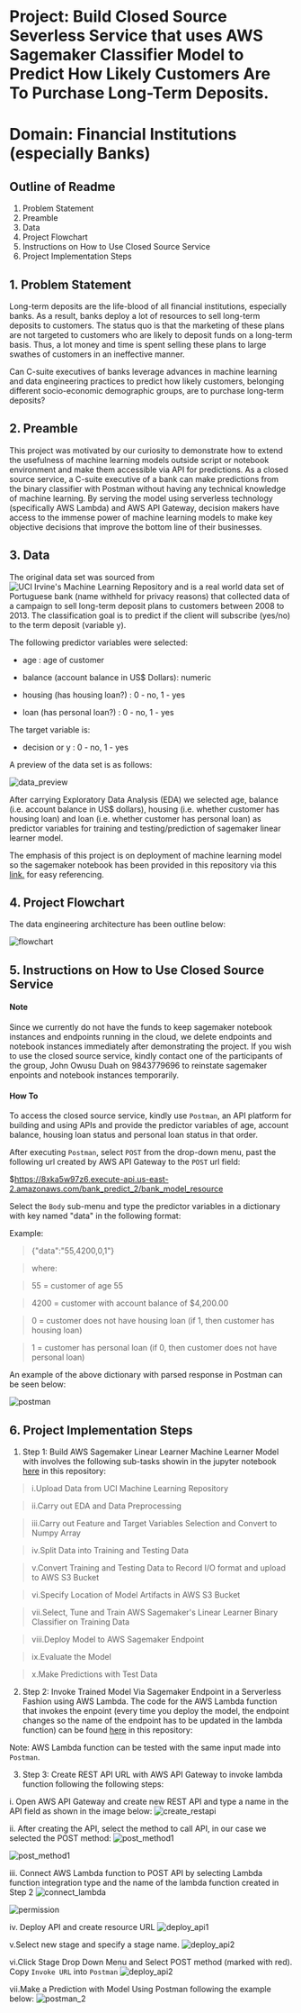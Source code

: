 # Project: Build Closed Source Severless Service that uses AWS Sagemaker Classifier Model to Predict How Likely Customers Are To Purchase Long-Term Deposits.

# Domain: Financial Institutions (especially Banks)



## Outline of Readme
1. Problem Statement
2. Preamble 
3. Data
4. Project Flowchart
5. Instructions on How to Use Closed Source Service
6. Project Implementation Steps


## 1. Problem Statement
Long-term deposits are the life-blood of all financial institutions, especially banks. As a result, banks deploy a lot of resources to sell long-term deposits to customers. The status quo is that the marketing of these plans are not targeted to customers who are likely to deposit funds on a long-term basis. Thus, a lot money and time is spent selling these plans to large swathes of customers in an ineffective manner. 

Can C-suite executives of banks leverage advances in machine learning and data engineering practices to predict how likely customers, belonging different socio-economic demographic groups, are to purchase long-term deposits?


## 2. Preamble
This project was motivated by our curiosity to demonstrate how to extend the usefulness of machine learning models outside script or notebook environment and make them accessible via API for predictions. As a closed source service, a C-suite executive of a bank can make predictions from the binary classifier with Postman without having any technical knowledge of machine learning. By serving the model using serverless technology (specifically AWS Lambda) and AWS API Gateway, decision makers have access to the immense power of machine learning models to make key objective decisions that improve the bottom line of their businesses.


## 3. Data
The original data set was sourced from ![UCI Irvine's Machine Learning Repository](https://archive.ics.uci.edu/ml/datasets/Bank%2BMarketing) and is a real world data set of Portuguese bank (name withheld for privacy reasons) that collected data of a campaign to sell long-term deposit plans to customers between 2008 to 2013. The classification goal is to predict if the client will subscribe (yes/no) to the term deposit (variable y). 

The following predictor variables were selected:

* age : age of customer   

* balance (account balance in US$ Dollars): numeric

* housing (has housing loan?) : 0 - no, 1 - yes

* loan (has personal loan?) : 0 - no, 1 - yes


The target variable is:

* decision or y : 0 - no, 1 - yes

A preview of the data set is as follows:

![data_preview](https://user-images.githubusercontent.com/67676957/142749563-d6af5a2d-805b-4f14-9f7f-39983b5aadc1.png)


After carrying Exploratory Data Analysis (EDA) we selected age, balance (i.e. account balance in US$ dollars), housing (i.e. whether customer has housing loan) and loan (i.e. whether customer has personal loan) as predictor variables for training and testing/prediction of sagemaker linear learner model.


The emphasis of this project is on deployment of machine learning model so the sagemaker notebook has been provided in this repository via this [link.](https://github.com/Tego-Chang/Predicting-if-customers-will-purchase-long-term-deposit-/blob/main/sagemaker_longtermdecision_model.ipynb) for easy referencing.


## 4. Project Flowchart

The data engineering architecture has been outline below:

![flowchart](https://user-images.githubusercontent.com/67676957/142749811-007dfa12-2c89-4e37-bcdb-d600928e1e3a.png)


## 5. Instructions on How to Use Closed Source Service

#### Note
Since we currently do not have the funds to keep sagemaker notebook instances and endpoints running in the cloud, we delete endpoints and notebook instances immediately after demonstrating the project. If you wish to use the closed source service, kindly contact one of the participants of the group, John Owusu Duah on 9843779696 to reinstate sagemaker enpoints and notebook instances temporarily.

#### How To
To access the closed source service, kindly use ```Postman```, an API platform for building and using APIs and provide the predictor variables of age, account balance, housing loan status and personal loan status in that order. 

After executing ```Postman```, select ```POST``` from the drop-down menu, past the following url created by AWS API Gateway to the ```POST``` url field:

$https://8xka5w97z6.execute-api.us-east-2.amazonaws.com/bank_predict_2/bank_model_resource

Select the ```Body``` sub-menu and type the predictor variables in a dictionary with key named "data" in the following format:

Example:

>{"data":"55,4200,0,1"}

>where:

>55 = customer of age 55

>4200 = customer with account balance of $4,200.00

>0 = customer does not have housing loan (if 1, then customer has housing loan)

>1 = customer has personal loan (if 0, then customer does not have personal loan)

An example of the above dictionary with parsed response in Postman can be seen below:

![postman](https://user-images.githubusercontent.com/67676957/142763292-ac045df8-6f5b-4d9a-bddc-916df7b458dc.png)


## 6. Project Implementation Steps

1. Step 1: Build AWS Sagemaker Linear Learner Machine Learner Model with involves the following sub-tasks showin in the jupyter notebook [here](https://github.com/Tego-Chang/Predicting-if-customers-will-purchase-long-term-deposit-/blob/main/sagemaker_longtermdecision_model.ipynb) in this repository:

> i.Upload Data from UCI Machine Learning Repository 

> ii.Carry out EDA and Data Preprocessing 

> iii.Carry out Feature and Target Variables Selection and Convert to Numpy Array

> iv.Split Data into Training and Testing Data

> v.Convert Training and Testing Data to Record I/O format and upload to AWS S3 Bucket

> vi.Specify Location of Model Artifacts in AWS S3 Bucket

> vii.Select, Tune and Train AWS Sagemaker's Linear Learner Binary Classifier on Training Data

> viii.Deploy Model to AWS Sagemaker Endpoint

> ix.Evaluate the Model

> x.Make Predictions with Test Data



2. Step 2: Invoke Trained Model Via Sagemaker Endpoint in a Serverless Fashion using AWS Lambda. The code for the AWS Lambda function that invokes the enpoint (every time you deploy the model, the endpoint changes so the name of the endpoint has to be updated in the lambda function) can be found [here](https://github.com/Tego-Chang/Predicting-if-customers-will-purchase-long-term-deposit-/blob/main/lambda_code.py) in this repository:

Note: AWS Lambda function can be tested with the same input made into ```Postman```.



3. Step 3: Create REST API URL with AWS API Gateway to invoke lambda function following the following steps:

  i. Open AWS API Gateway and create new REST API and type a name in the API field as shown in the image below:
  ![create_restapi](https://user-images.githubusercontent.com/67676957/142767065-5f7858a1-cb6e-4f5b-b6af-8cfe7c114f28.png)
  
  
 ii. After creating the API, select the method to call API, in our case we selected the POST method:
  ![post_method1](https://user-images.githubusercontent.com/67676957/142767453-89c49d30-f786-458d-bba2-f53b28bcc686.png)
  
  ![post_method1](https://user-images.githubusercontent.com/67676957/142767512-0eb7ec02-8a90-4774-8fef-1f9a6b24511f.png)
  
  
iii. Connect AWS Lambda function to POST API by selecting Lambda function integration type and the name of the lambda function created in Step 2
 ![connect_lambda](https://user-images.githubusercontent.com/67676957/142767660-a32ee79c-b72a-4da8-aeef-bc6a126bd814.png)
 
 ![permission](https://user-images.githubusercontent.com/67676957/142767816-a1a5313f-1a71-49c5-b893-372497a6a02a.png)
 
iv. Deploy API and create resource URL
 ![deploy_api1](https://user-images.githubusercontent.com/67676957/142767982-7c446a66-c837-420b-854d-30b1f797e5b9.png)
 
v.Select new stage and specify a stage name.
  ![deploy_api2](https://user-images.githubusercontent.com/67676957/142768073-09943b7c-b23c-4406-8226-a5c84e67ae91.png)
  
vi.Click Stage Drop Down Menu and Select POST method (marked with red). Copy ```Invoke URL``` into ```Postman```
  ![deploy_api2](https://user-images.githubusercontent.com/67676957/142768502-9336f91b-adc9-49db-905e-74c0f2b1ceea.png)
  
vii.Make a Prediction with Model Using Postman following the example below:
  ![postman_2](https://user-images.githubusercontent.com/67676957/142763292-ac045df8-6f5b-4d9a-bddc-916df7b458dc.png)


